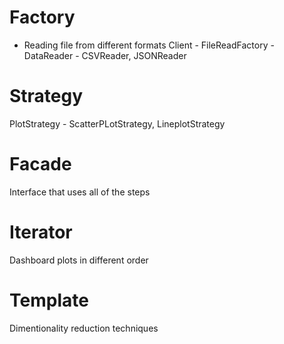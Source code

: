 # Factory
* Reading file from different formats
Client - FileReadFactory - DataReader - CSVReader, JSONReader

# Strategy
PlotStrategy - ScatterPLotStrategy, LineplotStrategy

# Facade 
Interface that uses all of the steps

<!-- # Observer
Dashboard that enables to change color for all of the plots  -->

# Iterator
Dashboard plots in different order

# Template
Dimentionality reduction techniques